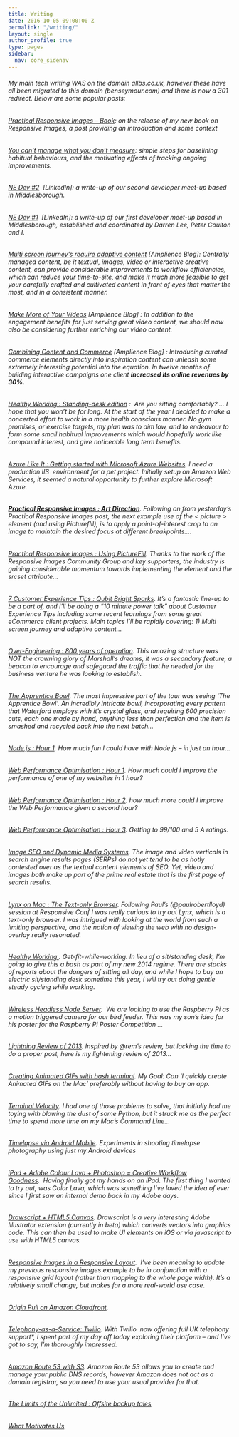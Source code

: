 ```yaml
---
title: Writing
date: 2016-10-05 09:00:00 Z
permalink: "/writing/"
layout: single
author_profile: true
type: pages
sidebar:
  nav: core_sidenav
---
```


###### My main tech writing WAS on the domain allbs.co.uk, however these have all been migrated to this domain (benseymour.com) and there is now a 301 redirect. Below are some popular posts:

###### <a href="/2015/06/30/practical-responsive-images-book/" target="_blank">Practical Responsive Images &#8211; Book</a>: on the release of my new book on Responsive Images, a post providing an introduction and some context

###### <a href="/2015/04/22/you-cant-manage-what-you-dont-measure/" target="_blank">You can’t manage what you don’t measure</a>: simple steps for baselining habitual behaviours, and the motivating effects of tracking ongoing improvements.

###### <a href="https://www.linkedin.com/pulse/ne-dev-2-ben-seymour" target="_blank">NE Dev #2</a>  [LinkedIn]: a write-up of our second developer meet-up based in Middlesborough.

###### <a title="NE Dev #1" href="https://www.linkedin.com/pulse/article/20141118152101-5175058-ne-dev-1" target="_blank">NE Dev #1</a>  [LinkedIn]: a write-up of our first developer meet-up based in Middlesborough, established and coordinated by Darren Lee, Peter Coulton and I.

###### <a title="Multi screen journey’s require adaptive content" href="/2014/09/17/multi-screen-journeys-require-adaptive-content/" target="_blank">Multi screen journey’s require adaptive content</a> [Amplience Blog]: Centrally managed content, be it textual, images, video or interactive creative content, can provide considerable improvements to workflow efficiencies, which can reduce your time-to-site, and make it much more feasible to get your carefully crafted and cultivated content in front of eyes that matter the most, and in a consistent manner.

###### <a title="Make More of Your Videos" href="/2014/10/09/make-more-of-your-videos/" target="_blank">Make More of Your Videos</a> [Amplience Blog] : In addition to the engagement benefits for just serving great video content, we should now also be considering further enriching our video content.

###### <a title="Combining Content and Commerce" href="/2014/07/10/combining-content-and-commerce/" target="_blank">Combining Content and Commerce</a> [Amplience Blog] : Introducing curated commerce elements directly into inspiration content can unleash some extremely interesting potential into the equation. In twelve months of building interactive campaigns one client **increased its online revenues by 30%.**

###### <a title="Healthy Working - Standing-Desk Edition" href="/2014/08/16/healthy-working-standing-desk/" target="_blank">Healthy Working : Standing-desk edition</a> :  Are you sitting comfortably? … I hope that you won’t be for long. At the start of the year I decided to make a concerted effort to work in a more health conscious manner. No gym promises, or exercise targets, my plan was to aim low, and to endeavour to form some small habitual improvements which would hopefully work like compound interest, and give noticeable long term benefits.

###### <a title="Azure Like It : Getting started with Microsoft Azure Websites" href="/2014/07/06/getting-started-with-microsoft-azure-websites/" target="_blank">Azure Like It : Getting started with Microsoft Azure Websites</a>. I need a production IIS  environment for a pet project. Initially setup on Amazon Web Services, it seemed a natural opportunity to further explore Microsoft Azure.

###### **[Practical Responsive Images : Art Direction](/2014/05/19/practical-responsive-images-point-of-interest/)**. Following on from yesterday’s Practical Responsive Images post, the next example use of the < picture > element (and using PicturefIll), is to apply a point-of-interest crop to an image to maintain the desired focus at different breakpoints&#8230;.

###### [Practical Responsive Images : Using PictureFill](/2014/05/17/practical-responsive-images-with-picturefill-1/). Thanks to the work of the Responsive Images Community Group and key supporters, the industry is gaining considerable momentum towards implementing the <picture> element and the srcset attribute&#8230;

###### [7 Customer Experience Tips : Qubit Bright Sparks](/2014/04/26/7-customer-experience-tips-qubit-bright-sparks-talk/). It’s a fantastic line-up to be a part of, and I’ll be doing a “10 minute power talk” about Customer Experience Tips including some recent learnings from some great eCommerce client projects. Main topics I’ll be rapidly covering: 1) Multi screen journey and adaptive content&#8230;

###### [Over-Engineering : 800 years of operation](/2014/04/04/over-engineering-800-years-of-operation/). This amazing structure was NOT the crowning glory of Marshall’s dreams, it was a secondary feature, a beacon to encourage and safeguard the traffic that he needed for the business venture he was looking to establish.

###### [The Apprentice Bowl](/2014/03/31/the-apprentice-bowl/). The most impressive part of the tour was seeing ‘The Apprentice Bowl’. An incredibly intricate bowl, incorporating every pattern that Waterford employs with it’s crystal glass, and requiring 600 precision cuts, each one made by hand, anything less than perfection and the item is smashed and recycled back into the next batch&#8230;

###### [Node.js : Hour 1](/2013/10/29/nodejs-hour-1/). How much fun I could have with Node.js &#8211; in just an hour&#8230;

###### [Web Performance Optimisation : Hour 1](/2013/05/19/web-performance-optimisation-hour-1/). How much could I improve the performance of one of my websites in 1 hour?

###### [Web Performance Optimisation : Hour 2](/2013/05/21/web-performance-optimisation-hour-2/). how much more could I improve the Web Performance given a second hour?

###### [Web Performance Optimisation : Hour 3](/2013/05/27/web-performance-optimisation-hour-3/). Getting to 99/100 and 5 A ratings.

###### [Image SEO and Dynamic Media Systems](/2013/01/07/image-seo-dynamic-imaging/). The image and video verticals in search engine results pages (SERPs) do not yet tend to be as hotly contested over as the textual content elements of SEO. Yet, video and images both make up part of the prime real estate that is the first page of search results.

###### [Lynx on Mac : The Text-only Browser](/2013/03/02/installing-lynx-on-mac/). Following Paul’s (@paulrobertlloyd) session at Responsive Conf I was really curious to try out Lynx, which is a text-only browser. I was intrigued with looking at the world from such a limiting perspective, and the notion of viewing the web with no design-overlay really resonated.

###### [Healthy Working ](/2014/01/05/healthy-working/). Get-fit-while-working. In lieu of a sit/standing desk, I’m going to give this a bash as part of my new 2014 regime. There are stacks of reports about the dangers of sitting all day, and while I hope to buy an electric sit/standing desk sometime this year, I will try out doing gentle steady cycling while working.

###### [Wireless Headless Node Server](/2014/01/01/wireless-headless-node-server/).  We are looking to use the Raspberry Pi as a motion triggered camera for our bird feeder. This was my son’s idea for his poster for the Raspberry Pi Poster Competition &#8230;

###### [Lightning Review of 2013](/2013/12/31/review-of-2013/). Inspired by @rem’s review, but lacking the time to do a proper post, here is my lightening review of 2013&#8230;

###### [Creating Animated GIFs with bash terminal](/2013/09/08/creating-animated-gifs-on-mac/). My Goal: Can ‘I quickly create Animated GIFs on the Mac’ preferably without having to buy an app.

###### [Terminal Velocity](/2013/09/05/its-terminal/). I had one of those problems to solve, that initially had me toying with blowing the dust of some Python, but it struck me as the perfect time to spend more time on my Mac’s Command Line&#8230;

###### [Timelapse via Android Mobile](/2013/05/12/timelapse-via-android-mobile/). Experiments in shooting timelapse photography using just my Android devices

###### [iPad + Adobe Colour Lava + Photoshop = Creative Workflow Goodness](/2013/03/27/ipad-adobe-color-lava-photoshop-goodness/).  Having finally got my hands on an iPad. The first thing I wanted to try out, was Color Lava, which was something I’ve loved the idea of ever since I first saw an internal demo back in my Adobe days.

###### [Drawscript + HTML5 Canvas](/2013/03/23/drawscript-and-html5-canvas/). Drawscript is a very interesting Adobe Illustrator extension (currently in beta) which converts vectors into graphics code. This can then be used to make UI elements on iOS or via javascript to use with HTML5 canvas.

###### [Responsive Images in a Responsive Layout](/2013/01/20/responsive-images-responsive-layout/).  I&#8217;ve been meaning to update my previous responsive images example to be in conjunction with a responsive grid layout (rather than mapping to the whole page width). It’s a relatively small change, but makes for a more real-world use case.

###### [Origin Pull on Amazon Cloudfront](/2012/05/10/cloudfront-origin-pull/).

###### [Telephony-as-a-Service: Twilio](/2012/02/15/telephony-as-aservice-twilio/). With Twilio  now offering full UK telephony support*, I spent part of my day off today exploring their platform – and I’ve got to say, I’m thoroughly impressed.

###### [Amazon Route 53 with S3](/2011/11/28/amazon-route-53-with-s3/). Amazon Route 53 allows you to create and manage your public DNS records, however Amazon does not act as a domain registrar, so you need to use your usual provider for that.

###### [The Limits of the Unlimited : Offsite backup tales](/2011/08/24/limits-of-unlimited-offsite-backup/)

###### [What Motivates Us](/2011/07/27/motivates/)

######

